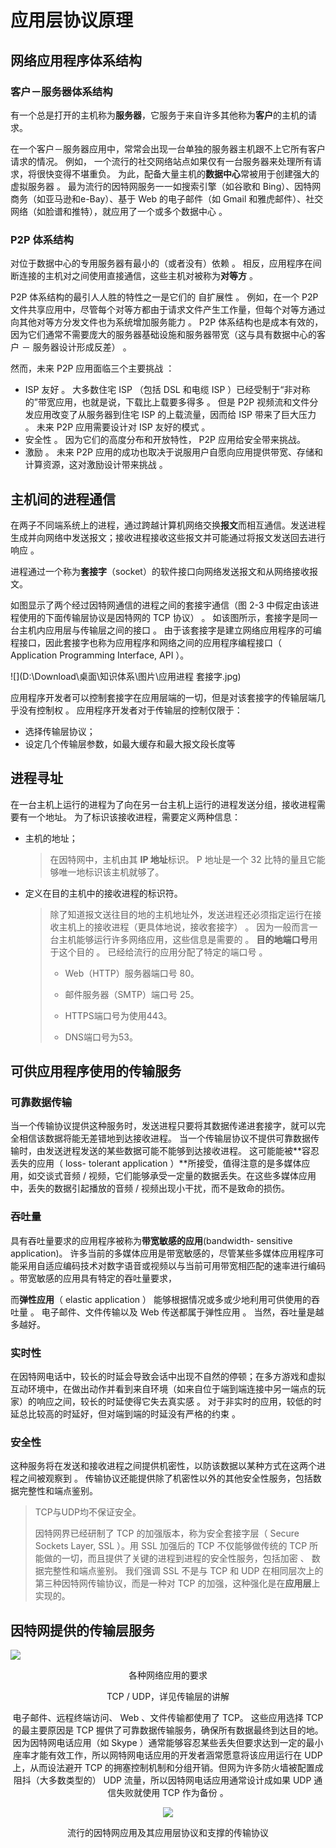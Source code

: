 # 应用层协议原理

## 网络应用程序体系结构

### 客户－服务器体系结构

有一个总是打开的主机称为**服务器**，它服务于来自许多其他称为**客户**的主机的请求。  

在一个客户－服务器应用中，常常会出现一台单独的服务器主机跟不上它所有客户请求的情况。 例如， 一个流行的社交网络站点如果仅有一台服务器来处理所有请求，将很快变得不堪重负。 为此，配备大量主机的**数据中心**常被用于创建强大的虚拟服务器 。 最为流行的因特网服务一一如搜索引擎（如谷歌和 Bing）、因特网商务（如亚马逊和e-Bay）、基于 Web 的电子邮件（如 Gmail 和雅虎邮件）、社交网络（如脸谱和推特），就应用了一个或多个数据中心 。

### P2P 体系结构

对位于数据中心的专用服务器有最小的（或者没有）依赖 。 相反，应用程序在间断连接的主机对之间使用直接通信，这些主机对被称为**对等方** 。

P2P 体系结构的最引人人胜的特性之一是它们的 自扩展性 。 例如，在一个 P2P 文件共享应用中，尽管每个对等方都由于请求文件产生工作量，但每个对等方通过向其他对等方分发文件也为系统增加服务能力 。 P2P 体系结构也是成本有效的，因为它们通常不需要庞大的服务器基础设施和服务器带宽（这与具有数据中心的客户 － 服务器设计形成反差） 。 

然而，未来 P2P 应用面临三个主要挑战 ：

+ ISP 友好 。 大多数住宅 ISP （包括 DSL 和电缆 ISP ）已经受制于“非对称的”带宽应用，也就是说，下载比上载要多得多 。 但是 P2P 视频流和文件分发应用改变了从服务器到住宅 ISP 的上载流量，因而给 ISP 带来了巨大压力 。 未来 P2P 应用需要设计对 ISP 友好的模式 。
+ 安全性 。 因为它们的高度分布和开放特性， P2P 应用给安全带来挑战。
+ 激励 。 未来 P2P 应用的成功也取决于说服用户自愿向应用提供带宽、存储和计算资源，这对激励设计带来挑战 。

## 主机间的进程通信

在两子不同端系统上的进程，通过跨越计算机网络交换**报文**而相互通信。发送进程生成并向网络中发送报文；接收进程接收这些报文并可能通过将报文发送回去进行响应 。

进程通过一个称为**套接字**（socket）的软件接口向网络发送报文和从网络接收报文。

如图显示了两个经过因特网通信的进程之间的套接宇通信（图 2-3 中假定由该进程使用的下面传输层协议是因特网的 TCP 协议） 。 如该图所示，套接字是同一台主机内应用层与传输层之间的接口 。 由于该套接字是建立网络应用程序的可编程接口，因此套接字也称为应用程序和网络之间的应用程序编程接口（ Application Programming Interface, API ）。

![](D:\Download\桌面\知识体系\图片\应用进程 套接字.jpg)

应用程序开发者可以控制套接字在应用层端的一切，但是对该套接字的传输层端几乎没有控制权 。 应用程序开发者对于传输层的控制仅限于：

+ 选择传输层协议；
+ 设定几个传输层参数，如最大缓存和最大报文段长度等

## 进程寻址

在一台主机上运行的进程为了向在另一台主机上运行的进程发送分组，接收进程需要有一个地址。 为了标识该接收进程，需要定义两种信息：

+ 主机的地址；

    > 在因特网中，主机由其 **IP 地址**标识。 P 地址是一个 32 比特的量且它能够唯一地标识该主机就够了。

+ 定义在目的主机中的接收进程的标识符。

    > 除了知道报文送往目的地的主机地址外，发送进程还必须指定运行在接收主机上的接收进程（更具体地说，接收套接字） 。 因为一般而言一台主机能够运行许多网络应用，这些信息是需要的 。 **目的地端口号**用于这个目的 。 已经给流行的应用分配了特定的端口号 。 
    >
    > + Web（HTTP）服务器端口号 80。
    >
    > + 邮件服务器（SMTP）端口号 25。
    >
    > + HTTPS端口号为使用443。
    >
    > + DNS端口号为53。

## 可供应用程序使用的传输服务

### 可靠数据传输

当一个传输协议提供这种服务时，发送进程只要将其数据传递进套接字，就可以完全相信该数据将能无差错地到达接收进程。
当一个传输层协议不提供可靠数据传输时，由发送迸程发送的某些数据可能不能够到达接收进程。 这可能能被**容忍丢失的应用（ loss- tolerant application ）**所接受，值得注意的是多媒体应用，如交谈式音频 / 视频，它们能够承受一定量的数据丢失。在这些多媒体应用中，丢失的数据引起播放的音频 / 视频出现小干扰，而不是致命的损伤。

### 吞吐量

具有吞吐量要求的应用程序被称为**带宽敏感的应用**(bandwidth- sensitive application)。 许多当前的多媒体应用是带宽敏感的，尽管某些多媒体应用程序可能采用自适应编码技术对数字语音或视频以与当前可用带宽相匹配的速率进行编码 。带宽敏感的应用具有特定的吞吐量要求，

而**弹性应用**（ elastic application ） 能够根据情况或多或少地利用可供使用的吞吐量 。 电子邮件、文件传输以及 Web 传送都属于弹性应用 。 当然，吞吐量是越多越好。

### 实时性

在因特网电话中，较长的时延会导致会话中出现不自然的停顿；在多方游戏和虚拟互动环境中，在做出动作并看到来自环境（如来自位于端到端连接中另一端点的玩家）的响应之间，较长的时延使得它失去真实感 。 对于非实时的应用，较低的时延总比较高的时延好，但对端到端的时延没有严格的约束 。

### 安全性

这种服务将在发送和接收进程之间提供机密性，以防该数据以某种方式在这两个进程之间被观察到 。 传输协议还能提供除了机密性以外的其他安全性服务，包括数据完整性和端点鉴别。

> TCP与UDP均不保证安全。
>
> 因特网界已经研制了 TCP 的加强版本，称为安全套接字层（ Secure Sockets Layer, SSL ）。用 SSL 加强后的 TCP 不仅能够做传统的 TCP 所能做的一切，而且提供了关键的进程到进程的安全性服务，包括加密 、 数据完整性和端点鉴别。 我们强调 SSL 不是与 TCP 和 UDP 在相同层次上的第三种因特网传输协议，而是一种对 TCP 的加强，这种强化是在**应用层**上实现的。

## 因特网提供的传输层服务

![](D:\Download\桌面\知识体系\图片\网络应用的要求.jpg)

<center> 各种网络应用的要求

TCP / UDP，详见传输层的讲解

电子邮件、远程终端访问、 Web 、文件传输都使用了 TCP。 这些应用选择 TCP 的最主要原因是 TCP 握供了可靠数据传输服务，确保所有数据最终到达目的地。 因为因特网电话应用（如 Skype ）通常能够容忍某些丢失但要求达到一定的最小座率才能有效工作，所以网特网电话应用的开发者涵常愿意将该应用运行在 UDP 上，从而设法避开 TCP 的拥塞控制机制和分组开销。但网为许多防火墙被配置成阻抖（大多数类型的） UDP 流量，所以因特网电话应用通常设计成如果 UDP 通信失败就使用 TCP 作为备份 。

![](D:\Download\桌面\知识体系\图片\应用层协议及其采用的传输层协议.jpg)

<center> 流行的因特网应用及其应用层协议和支撑的传输协议  
